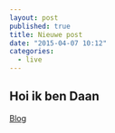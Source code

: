 ```yaml
---
layout: post
published: true
title: Nieuwe post
date: "2015-04-07 10:12"
categories: 
  - live
---
```


## Hoi ik ben Daan

[Blog](/blog/ "Ga naar mijn blog vriend")
